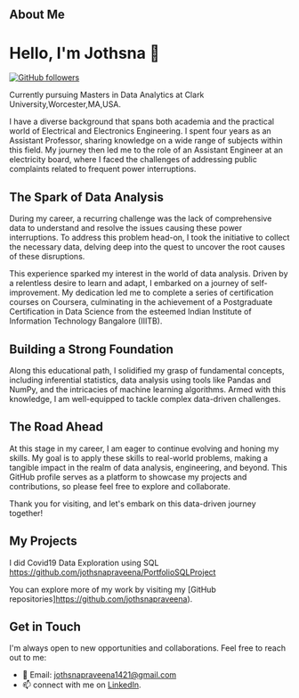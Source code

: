 
## About Me

# Hello, I'm Jothsna 👋

[![GitHub followers](https://img.shields.io/github/followers/jothsnapraveena?label=Follow&style=social)](https://github.com/jothsnapraveena)

Currently pursuing Masters in Data Analytics at Clark University,Worcester,MA,USA.

I have a diverse background that spans both academia and the practical world of Electrical and Electronics Engineering. I spent four years as an Assistant Professor, sharing knowledge on a wide range of subjects within this field. My journey then led me to the role of an Assistant Engineer at an electricity board, where I faced the challenges of addressing public complaints related to frequent power interruptions.

## The Spark of Data Analysis

During my career, a recurring challenge was the lack of comprehensive data to understand and resolve the issues causing these power interruptions. To address this problem head-on, I took the initiative to collect the necessary data, delving deep into the quest to uncover the root causes of these disruptions.

This experience sparked my interest in the world of data analysis. Driven by a relentless desire to learn and adapt, I embarked on a journey of self-improvement. My dedication led me to complete a series of certification courses on Coursera, culminating in the achievement of a Postgraduate Certification in Data Science from the esteemed Indian Institute of Information Technology Bangalore (IIITB).

## Building a Strong Foundation

Along this educational path, I solidified my grasp of fundamental concepts, including inferential statistics, data analysis using tools like Pandas and NumPy, and the intricacies of machine learning algorithms. Armed with this knowledge, I am well-equipped to tackle complex data-driven challenges.

## The Road Ahead

At this stage in my career, I am eager to continue evolving and honing my skills. My goal is to apply these skills to real-world problems, making a tangible impact in the realm of data analysis, engineering, and beyond. This GitHub profile serves as a platform to showcase my projects and contributions, so please feel free to explore and collaborate.

Thank you for visiting, and let's embark on this data-driven journey together!



## My Projects
I did Covid19 Data Exploration using SQL https://github.com/jothsnapraveena/PortfolioSQLProject

You can explore more of my work by visiting my [GitHub repositories]https://github.com/jothsnapraveena).



## Get in Touch

I'm always open to new opportunities and collaborations. Feel free to reach out to me:

- 📧 Email: jothsnapraveena1421@gmail.com
- 📫 connect with me on [LinkedIn](linkedin.com/in/jothsna-praveena-pendyala-882113165).
  



